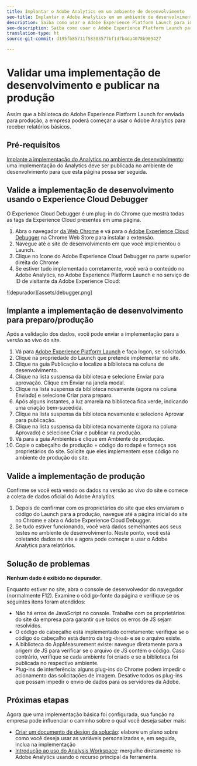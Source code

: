 ```yaml
---
title: Implantar o Adobe Analytics em um ambiente de desenvolvimento
seo-title: Implantar o Adobe Analytics em um ambiente de desenvolvimento
description: Saiba como usar o Adobe Experience Platform Launch para implantar o Adobe Analytics no ambiente de desenvolvimento.
seo-description: Saiba como usar o Adobe Experience Platform Launch para implantar o Adobe Analytics no ambiente de desenvolvimento.
translation-type: ht
source-git-commit: d195fb85711f58383577bf1d7b4da4078b909427

---
```



# Validar uma implementação de desenvolvimento e publicar na produção

Assim que a biblioteca do Adobe Experience Platform Launch for enviada para produção, a empresa poderá começar a usar o Adobe Analytics para receber relatórios básicos.

## Pré-requisitos

[Implante a implementação do Analytics no ambiente de desenvolvimento](deploy-dev.md): uma implementação do Analytics deve ser publicada no ambiente de desenvolvimento para que esta página possa ser seguida.

## Valide a implementação de desenvolvimento usando o Experience Cloud Debugger

O Experience Cloud Debugger é um plug-in do Chrome que mostra todas as tags da Experience Cloud presentes em uma página.

1. Abra o navegador [da Web Chrome](https://www.google.com/chrome/) e vá para o [Adobe Experience Cloud Debugger](https://chrome.google.com/webstore/detail/adobe-experience-cloud-de/ocdmogmohccmeicdhlhhgepeaijenapj) na Chrome Web Store para instalar a extensão.
2. Navegue até o site de desenvolvimento em que você implementou o Launch.
3. Clique no ícone do Adobe Experience Cloud Debugger na parte superior direita do Chrome
4. Se estiver tudo implementado corretamente, você verá o conteúdo no Adobe Analytics, no Adobe Experience Platform Launch e no serviço de ID de visitante da Adobe Experience Cloud:

![depurador][assets/debugger.png]

## Implante a implementação de desenvolvimento para preparo/produção

Após a validação dos dados, você pode enviar a implementação para a versão ao vivo do site.

1. Vá para [Adobe Experience Platform Launch](https://launch.adobe.com) e faça logon, se solicitado.
2. Clique na propriedade do Launch que pretende implementar no site.
3. Clique na guia Publicação e localize a biblioteca na coluna de desenvolvimento.
4. Clique na lista suspensa da biblioteca e selecione Enviar para aprovação. Clique em Enviar na janela modal.
5. Clique na lista suspensa da biblioteca novamente (agora na coluna Enviado) e selecione Criar para preparo.
6. Após alguns instantes, a luz amarela na biblioteca fica verde, indicando uma criação bem-sucedida.
7. Clique na lista suspensa da biblioteca novamente e selecione Aprovar para publicação.
8. Clique na lista suspensa da biblioteca novamente (agora na coluna Aprovado) e selecione Criar e publicar na produção.
9. Vá para a guia Ambientes e clique em Ambiente de produção.
10. Copie o cabeçalho de produção + código do rodapé e forneça aos proprietários do site. Solicite que eles implementem esse código no ambiente de produção do site.

## Valide a implementação de produção

Confirme se você está vendo os dados na versão ao vivo do site e comece a coleta de dados oficial do Adobe Analytics.

1. Depois de confirmar com os proprietários do site que eles enviaram o código do Launch para a produção, navegue até a página inicial do site no Chrome e abra o Adobe Experience Cloud Debugger.
2. Se tudo estiver funcionando, você verá dados semelhantes aos seus testes no ambiente de desenvolvimento. Neste ponto, você está coletando dados no site e agora pode começar a usar o Adobe Analytics para relatórios.

## Solução de problemas

**Nenhum dado é exibido no depurador**.

Enquanto estiver no site, abra o console de desenvolvedor do navegador (normalmente F12). Examine o código-fonte da página e verifique se os seguintes itens foram atendidos:

* Não há erros de JavaScript no console. Trabalhe com os proprietários do site da empresa para garantir que todos os erros de JS sejam resolvidos.
* O código do cabeçalho está implementado corretamente: verifique se o código do cabeçalho está dentro da tag `<head>` e se o arquivo existe.
* A biblioteca do AppMeasurement existe: navegue diretamente para a origem de JS para verificar se o arquivo de JS contém o código. Caso contrário, verifique se cada ambiente foi criado e se a biblioteca foi publicada no respectivo ambiente.
* Plug-ins de interferência: alguns plug-ins do Chrome podem impedir o acionamento das solicitações de imagem. Desative todos os plug-ins que possam impedir o envio de dados para os servidores da Adobe.

## Próximas etapas

Agora que uma implementação básica foi configurada, sua função na empresa pode influenciar o caminho sobre o qual você deseja saber mais:

* [Criar um documento de design da solução](../prepare/solution-design.md): elabore um plano sobre como você deseja usar as variáveis personalizadas e, em seguida, inclua na implementação
* [Introdução ao uso do Analysis Workspace](../../analyze/analysis-workspace/home.md): mergulhe diretamente no Adobe Analytics usando o recurso principal da ferramenta.
